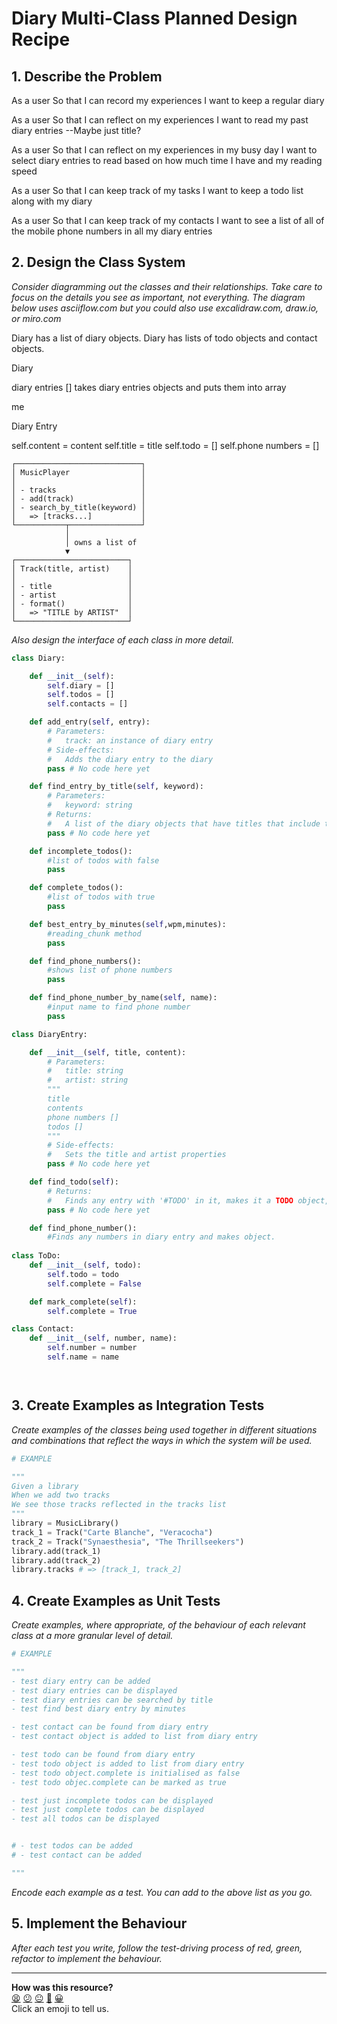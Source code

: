# Diary Multi-Class Planned Design Recipe

## 1. Describe the Problem
As a user
So that I can record my experiences
I want to keep a regular diary

As a user
So that I can reflect on my experiences
I want to read my past diary entries
--Maybe just title?

As a user
So that I can reflect on my experiences in my busy day
I want to select diary entries to read based on how much time I have and my reading speed

As a user
So that I can keep track of my tasks
I want to keep a todo list along with my diary

As a user
So that I can keep track of my contacts
I want to see a list of all of the mobile phone numbers in all my diary entries

## 2. Design the Class System

_Consider diagramming out the classes and their relationships. Take care to
focus on the details you see as important, not everything. The diagram below
uses asciiflow.com but you could also use excalidraw.com, draw.io, or miro.com_

Diary has a list of diary objects. Diary has lists of todo objects and contact objects.


Diary

diary entries []
takes diary entries objects and puts them into array

me

Diary Entry

self.content = content
self.title = title
self.todo = []
self.phone numbers = []

```
┌────────────────────────────┐
│ MusicPlayer                │
│                            │
│ - tracks                   │
│ - add(track)               │
│ - search_by_title(keyword) │
│   => [tracks...]           │
└───────────┬────────────────┘
            │
            │ owns a list of
            ▼
┌─────────────────────────┐
│ Track(title, artist)    │
│                         │
│ - title                 │
│ - artist                │
│ - format()              │
│   => "TITLE by ARTIST"  │
└─────────────────────────┘
```

_Also design the interface of each class in more detail._

```python
class Diary:

    def __init__(self):
        self.diary = []
        self.todos = []
        self.contacts = []

    def add_entry(self, entry):
        # Parameters:
        #   track: an instance of diary entry
        # Side-effects:
        #   Adds the diary entry to the diary
        pass # No code here yet

    def find_entry_by_title(self, keyword):
        # Parameters:
        #   keyword: string
        # Returns:
        #   A list of the diary objects that have titles that include the keyword
        pass # No code here yet

    def incomplete_todos():
        #list of todos with false
        pass

    def complete_todos():
        #list of todos with true
        pass

    def best_entry_by_minutes(self,wpm,minutes):
        #reading_chunk method
        pass

    def find_phone_numbers():
        #shows list of phone numbers
        pass

    def find_phone_number_by_name(self, name):
        #input name to find phone number
        pass

class DiaryEntry:

    def __init__(self, title, content):
        # Parameters:
        #   title: string
        #   artist: string
        """
        title
        contents
        phone numbers []
        todos []
        """
        # Side-effects:
        #   Sets the title and artist properties
        pass # No code here yet

    def find_todo(self):
        # Returns:
        #   Finds any entry with '#TODO' in it, makes it a TODO object, and puts it in the todos list.
        pass # No code here yet

    def find_phone_number():
        #Finds any numbers in diary entry and makes object.
        
class ToDo:
    def __init__(self, todo):
        self.todo = todo
        self.complete = False

    def mark_complete(self):
        self.complete = True

class Contact:
    def __init__(self, number, name):
        self.number = number
        self.name = name




```

## 3. Create Examples as Integration Tests

_Create examples of the classes being used together in different situations and
combinations that reflect the ways in which the system will be used._

```python
# EXAMPLE

"""
Given a library
When we add two tracks
We see those tracks reflected in the tracks list
"""
library = MusicLibrary()
track_1 = Track("Carte Blanche", "Veracocha")
track_2 = Track("Synaesthesia", "The Thrillseekers")
library.add(track_1)
library.add(track_2)
library.tracks # => [track_1, track_2]
```

## 4. Create Examples as Unit Tests

_Create examples, where appropriate, of the behaviour of each relevant class at
a more granular level of detail._

```python
# EXAMPLE

"""
- test diary entry can be added
- test diary entries can be displayed
- test diary entries can be searched by title
- test find best diary entry by minutes

- test contact can be found from diary entry
- test contact object is added to list from diary entry

- test todo can be found from diary entry
- test todo object is added to list from diary entry
- test todo object.complete is initialised as false
- test todo objec.complete can be marked as true

- test just incomplete todos can be displayed
- test just complete todos can be displayed
- test all todos can be displayed


# - test todos can be added
# - test contact can be added

"""


```

_Encode each example as a test. You can add to the above list as you go._

## 5. Implement the Behaviour

_After each test you write, follow the test-driving process of red, green,
refactor to implement the behaviour._


<!-- BEGIN GENERATED SECTION DO NOT EDIT -->

---

**How was this resource?**  
[😫](https://airtable.com/shrUJ3t7KLMqVRFKR?prefill_Repository=makersacademy%2Fgolden-square-in-python&prefill_File=resources%2Fmulti_class_recipe_template.md&prefill_Sentiment=😫) [😕](https://airtable.com/shrUJ3t7KLMqVRFKR?prefill_Repository=makersacademy%2Fgolden-square-in-python&prefill_File=resources%2Fmulti_class_recipe_template.md&prefill_Sentiment=😕) [😐](https://airtable.com/shrUJ3t7KLMqVRFKR?prefill_Repository=makersacademy%2Fgolden-square-in-python&prefill_File=resources%2Fmulti_class_recipe_template.md&prefill_Sentiment=😐) [🙂](https://airtable.com/shrUJ3t7KLMqVRFKR?prefill_Repository=makersacademy%2Fgolden-square-in-python&prefill_File=resources%2Fmulti_class_recipe_template.md&prefill_Sentiment=🙂) [😀](https://airtable.com/shrUJ3t7KLMqVRFKR?prefill_Repository=makersacademy%2Fgolden-square-in-python&prefill_File=resources%2Fmulti_class_recipe_template.md&prefill_Sentiment=😀)  
Click an emoji to tell us.

<!-- END GENERATED SECTION DO NOT EDIT -->